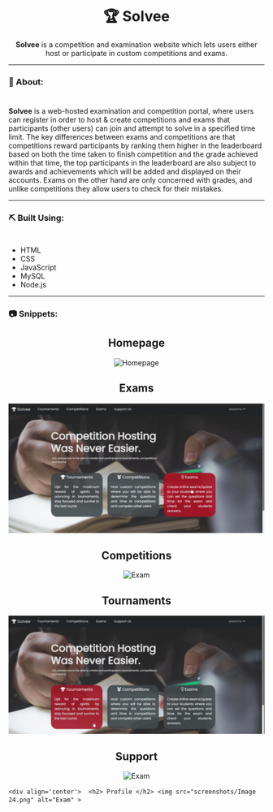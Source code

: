 

<div align="center">
  
  # <h1>🏆 Solvee </h1>
**Solvee** is a competition and examination website which lets users either host or participate in custom competitions and exams.

</div>

---
### 🧐 About:
#
**Solvee** is a web-hosted examination and
competition portal, where users can register in order to host & create
competitions and exams that participants (other users) can join and
attempt to solve in a specified time limit.
The key differences between exams and competitions are that
competitions reward participants by ranking them higher in the
leaderboard based on both the time taken to finish competition and the
grade achieved within that time, the top participants in the leaderboard
are also subject to awards and achievements which will be added and
displayed on their accounts. Exams on the other hand are only
concerned with grades, and unlike competitions they allow users to
check for their mistakes.

---
### ⛏️ Built Using:
#
- HTML
- CSS
- JavaScript
- MySQL
- Node.js

---

### 📷 Snippets:
<div align='center'>  <h2> Homepage </h2> <img src="screenshots/GIFs/Homepage.gif" alt="Homepage" >
 </div>
 
 <div align='center'>  <h2> Exams </h2> <img src="screenshots/GIFs/Exam.gif" alt="Exam" >
 </div>
 
  <div align='center'>  <h2> Competitions </h2> <img src="screenshots/GIFs/Competitions.gif" alt="Exam" >
 </div>
 
  <div align='center'>  <h2> Tournaments </h2> <img src="screenshots/GIFs/Tournaments.gif" alt="Exam" >
 </div>
 
   <div align='center'>  <h2> Support </h2> <img src="screenshots/GIFs/Donations.gif" alt="Exam" >
 </div>
 
    <div align='center'>  <h2> Profile </h2> <img src="screenshots/Image 24.png" alt="Exam" >
 </div>



#


